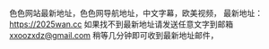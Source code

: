 色色网站最新地址，色色网导航地址，中文字幕，欧美视频，
最新地址：https://2025wan.cc
如果找不到最新地址请发送任意文字到邮箱  xxoozxdz@gmail.com  稍等几分钟即可收到最新地址邮件，
